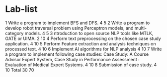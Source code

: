 # Lab-list
1 Write a program to implement BFS and DFS. 4 5
 2 Write a program to develop robot traversal problem using
Perceptron models, and multi-category models.
 4 5
 3 ntroduction to open source NLP tools like MTLK, GATE or
UIMA.
 2 10
 4 Perform text preprocessing on the chosen case study
application.
 4 10
 5 Perform Feature extraction and analysis techniques on
processed text.
 4 10
 6 Implement AI algorithms for NLP analysis 4 10
 7 Write a program to implement following case studies: Case
Study: A Course Advisor Expert System, Case Study in
Performance Assessment : Evaluation of Medical Expert
Systems.
 4 10
 8 Submission of case study. 4 10
Total 30 70
